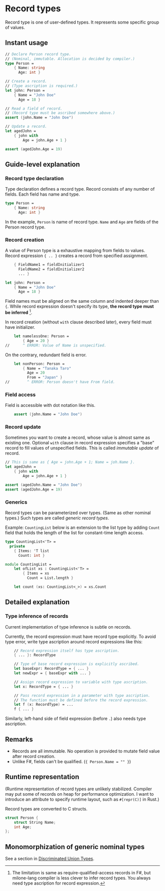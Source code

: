 # Record types

Record type is one of user-defined types. It represents some specific group of values.

## Instant usage

```fsharp
// Declare Person record type.
// (Nominal, immutable. Allocation is decided by compiler.)
type Person =
    { Name: string
      Age: int }

// Create a record.
// (Type ascription is required.)
let john: Person =
    { Name = "John Doe"
      Age = 18 }

// Read a field of record.
// (Record type must be ascribed somewhere above.)
assert (john.Name = "John Doe")

// Update a record.
let agedJohn =
    { john with
        Age = john.Age + 1 }

assert (agedJohn.Age = 19)
```

## Guide-level explanation

### Record type declaration

Type declaration defines a record type. Record consists of any number of fields. Each field has name and type.

```fsharp
type Person =
    { Name: string
      Age: int }
```

In the example, `Person` is name of record type. `Name` and `Age` are fields of the Person record type.

### Record creation

A value of Person type is a exhaustive mapping from fields to values. Record expression `{ .. }` creates a record from specified assignment.

```fsharp
    { FieldName1 = fieldInitializer1
      FieldName2 = fieldInitializer2
      ... }
```

```fsharp
let john: Person =
    { Name = "John Doe"
      Age = 18 }
```

Field names must be aligned on the same column and indented deeper than `{`. While record expression doesn't specify its type, **the record type must be inferred** [^1].

[^1]: The limitation is same as require-qualified-access records in F#, but milone-lang compiler is less clever to infer record types. You always need type ascription for record expression.

In record creation (without `with` clause described later), every field must have initializer.

```fsharp
    let namelessOne: Person =
        { Age = 20 }
//      ^ ERROR: Value of Name is unspecified.
```

On the contrary, redundant field is error.

```fsharp
    let nonPerson: Person =
        { Name = "Tanaka Taro"
          Age = 20
          From = "Japan" }
//        ^ ERROR: Person doesn't have From field.
```

### Field access

Field is accessible with dot notation like this.

```fsharp
    assert (john.Name = "John Doe")
```

### Record update

Sometimes you want to create a record, whose value is almost same as existing one. Optional `with` clause in record expression specifies a "base" record to fill values of unspecified fields. This is called *immutable update* of record.

```fsharp
// This is same as { Age = john.Age + 1; Name = joh.Name }.
let agedJohn =
    { john with
        Age = john.Age + 1 }

assert (agedJohn.Name = "John Doe")
assert (agedJohn.Age = 19)
```

### Generics

Record types can be parameterized over types. (Same as other nominal types.)
Such types are called *generic record types*.

Example:
`CountingList` below is an extension to the list type by adding `Count` field that holds the length of the list for constant-time length access.

```fsharp
type CountingList<'T> =
  private
    { Items: 'T list
      Count: int }

module CountingList =
    let ofList xs : CountingList<'T> =
        { Items = xs
          Count = List.length }

    let count (xs: CountingList<_>) = xs.Count
```

## Detailed explanation

### Type inference of records

Current implementation of type inference is subtle on records.

Currently, the record expression must have record type explicitly. To avoid type error, write type ascription around record expressions like this:

```fsharp
    // Record expression itself has type ascription.
    { ... }: RecordType

    // Type of base record expression is explicitly ascribed.
    let baseExpr: RecordType = { ... }
    let newExpr = { baseExpr with ... }

    // Assign record expression to variable with type ascription.
    let x: RecordType = { ... }

    // Pass record expression in a parameter with type ascription.
    // The function must be defined before the record expression.
    let f (x: RecordType) = ...
    f { ... }
```

Similarly, left-hand side of field expression (before `.`) also needs type ascription.

## Remarks

- Records are all immutable. No operation is provided to mutate field value after record creation.
- Unlike F#, fields can't be qualified. (`{ Person.Name = "" }`)

## Runtime representation

(Runtime representation of record types are unlikely stabilized. Compiler may put some of records on heap for performance optimization. I want to introduce an attribute to specify runtime layout, such as `#[repr(C)]` in Rust.)

Record types are converted to C structs.

```c
struct Person {
    struct String Name;
    int Age;
};
```

## Monomorphization of generic nominal types

See a section in [Discriminated Union Types](./discriminated_union_types.md).
